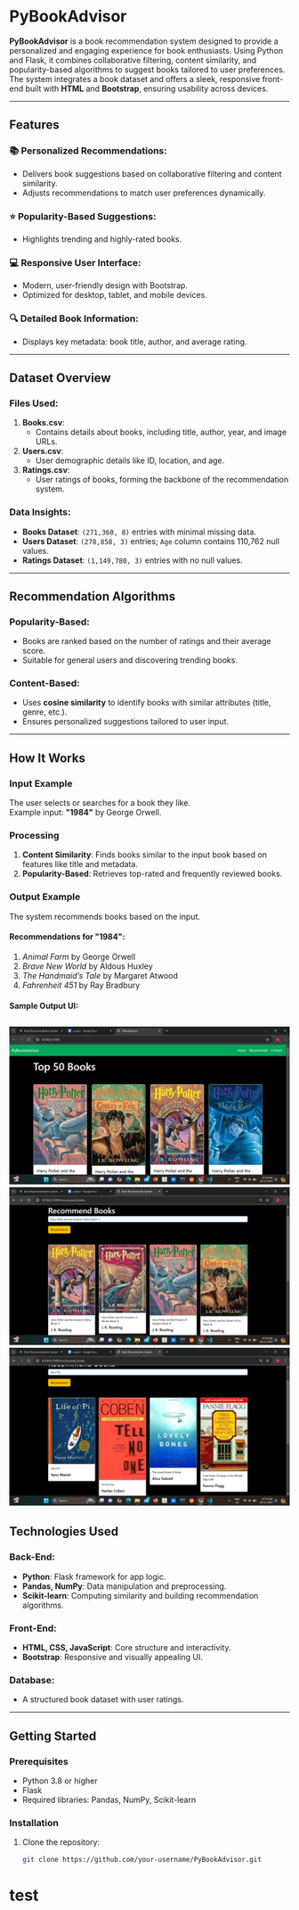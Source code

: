 # PyBookAdvisor

**PyBookAdvisor** is a book recommendation system designed to provide a personalized and engaging experience for book enthusiasts. Using Python and Flask, it combines collaborative filtering, content similarity, and popularity-based algorithms to suggest books tailored to user preferences. The system integrates a book dataset and offers a sleek, responsive front-end built with **HTML** and **Bootstrap**, ensuring usability across devices.

---

## Features

### 📚 Personalized Recommendations:
- Delivers book suggestions based on collaborative filtering and content similarity.
- Adjusts recommendations to match user preferences dynamically.

### ⭐ Popularity-Based Suggestions:
- Highlights trending and highly-rated books.

### 💻 Responsive User Interface:
- Modern, user-friendly design with Bootstrap.
- Optimized for desktop, tablet, and mobile devices.

### 🔍 Detailed Book Information:
- Displays key metadata: book title, author, and average rating.

---

## Dataset Overview

### Files Used:
1. **Books.csv**:
   - Contains details about books, including title, author, year, and image URLs.
2. **Users.csv**:
   - User demographic details like ID, location, and age.
3. **Ratings.csv**:
   - User ratings of books, forming the backbone of the recommendation system.

### Data Insights:
- **Books Dataset**: `(271,360, 8)` entries with minimal missing data.
- **Users Dataset**: `(278,858, 3)` entries; `Age` column contains 110,762 null values.
- **Ratings Dataset**: `(1,149,780, 3)` entries with no null values.

---

## Recommendation Algorithms

### Popularity-Based:
- Books are ranked based on the number of ratings and their average score.
- Suitable for general users and discovering trending books.

### Content-Based:
- Uses **cosine similarity** to identify books with similar attributes (title, genre, etc.).
- Ensures personalized suggestions tailored to user input.

---

## How It Works

### Input Example
The user selects or searches for a book they like.  
Example input: **"1984"** by George Orwell.

### Processing
1. **Content Similarity**: Finds books similar to the input book based on features like title and metadata.
2. **Popularity-Based**: Retrieves top-rated and frequently reviewed books.

### Output Example
The system recommends books based on the input.

#### **Recommendations for "1984":**
1. *Animal Farm* by George Orwell  
2. *Brave New World* by Aldous Huxley  
3. *The Handmaid’s Tale* by Margaret Atwood  
4. *Fahrenheit 451* by Ray Bradbury  

#### Sample Output UI:


![alt text](images/Top50.png)
![alt text](<images/Harry Potter.png>)
![alt text](<images/Life of Pi.png>)
---

## Technologies Used

### Back-End:
- **Python**: Flask framework for app logic.
- **Pandas, NumPy**: Data manipulation and preprocessing.
- **Scikit-learn**: Computing similarity and building recommendation algorithms.

### Front-End:
- **HTML, CSS, JavaScript**: Core structure and interactivity.
- **Bootstrap**: Responsive and visually appealing UI.

### Database:
- A structured book dataset with user ratings.

---

## Getting Started

### Prerequisites
- Python 3.8 or higher
- Flask
- Required libraries: Pandas, NumPy, Scikit-learn

### Installation
1. Clone the repository:
   ```bash
   git clone https://github.com/your-username/PyBookAdvisor.git
# test
